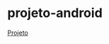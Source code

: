 # projeto-android

<a href="https://anarachadel.github.io/projeto-android/projeto-android.html">Projeto</a>
 
